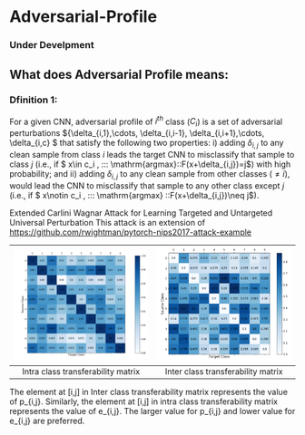 # Adversarial-Profile
### Under Develpment



## What does Adversarial Profile means:

### Dfinition 1: 
For a given CNN, adversarial profile of $i^{th}$ class ($C_i$) is a set of adversarial perturbations $\{\delta_{i,1},\cdots, \delta_{i,i-1},  \delta_{i,i+1},\cdots, \delta_{i,c} $ that satisfy the following two properties: i) adding $\delta_{i,j}$  to any clean sample from class $i$ leads the target CNN to misclassify that sample to class $j$ (i.e., if $ x\in c_i , \:\:\: \mathrm{argmax}\:\:F(x+\delta_{i,j})=j$) with high probability; and ii) adding $\delta_{i,j}$ to any clean sample from other classes ($\neq i$), would lead the CNN to  misclassify that sample to any other class except $j$ (i.e., if $ x\notin c_i , \:\:\: \mathrm{argmax} \:\:F(x+\delta_{i,j})\neq j$).

Extended Carlini Wagnar Attack for Learning Targeted and Untargeted Universal Perturbation
This attack is an extension of https://github.com/rwightman/pytorch-nips2017-attack-example 

| <img src="figs/MNIST_InDist_Transferability.png" width=300> | <img src="figs/MNIST_OutDist_Transferability.png" width=300>
|:--:|:--:| 
| Intra class transferability matrix  |Inter class transferability matrix |

The element at [i,j]  in Inter class transferability matrix represents the value of p_{i,j}. Similarly,  the element at [i,j]  in intra class transferability matrix  represents the value of e_{i,j}. The larger value for p_{i,j} and lower value for e_{i,j} are preferred.
